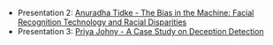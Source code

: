 * Presentation 2: [Anuradha Tidke - The Bias in the Machine: Facial Recognition Technology and Racial Disparities]()
* Presentation 3: [Priya Johny - A Case Study on Deception Detection]()
